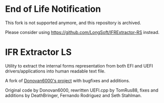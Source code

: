 End of Life Notification
=======================

This fork is not supported anymore, and this repository is archived.

Please consider using https://github.com/LongSoft/IFRExtractor-RS instead.

IFR Extractor LS
=======================

Utility to extract the internal forms representation from both EFI and UEFI drivers/applications into human readable text file.

A fork of <a href="https://github.com/donovan6000/Universal-IFR-Extractor">Donovan6000's project</a> with bugfixes and additions.

Original code by Donovan6000, rewritten UEFI.cpp by TomRus88, fixes and additions by DeathBringer, Fernando Rodriguez and Seth Stahlman.

